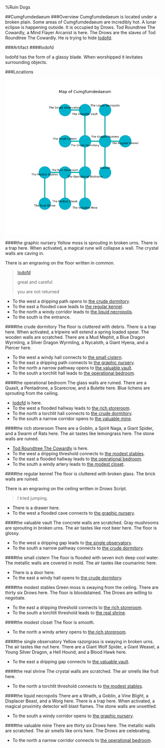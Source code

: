 %Ruin Dogs

##Cumgfumdedaeum
###Overview
Cumgfumdedaeum is located under a broken plain. Some areas of Cumgfumdedaeum are incredibly hot. A lunar eclipse is happening outside. It is occupied by Drows. <a name="Tod-Roundtree-The-Cowardly"></a>Tod Roundtree The Cowardly, a Mind Flayer Arcanist is here. The Drows are the slaves of Tod Roundtree The Cowardly. He  is trying to hide [Iodofd](#Iodofd). 



###Artifact
####<a name="Iodofd"></a>Iodofd


Iodofd has the form of a glassy blade. When worshipped it levitates surrounding objects. 





###Locations


![](../v2/images/Cumgfumdedaeum.png)

####<a name="the-graphic-nursery"></a>the graphic nursery
Yellow moss is sprouting in broken urns. There is a trap here. When activated, a magical rune will collapse a wall. The crystal walls are caving in. 

There is an engraving on the floor written in common. 

> [Iodofd](#Iodofd)
>
> great and careful
>
> you are not returned
>


* To the west a dripping path opens to [the crude dormitory](#the-crude-dormitory).
* To the east a flooded cave leads to [the regular kennel](#the-regular-kennel).
* To the north a windy corridor leads to [the liquid necropolis](#the-liquid-necropolis).
* To the south is the entrance.


####<a name="the-crude-dormitory"></a>the crude dormitory
The floor is cluttered with debris. There is a trap here. When activated, a tripwire will extend a spring loaded spear. The wooden walls are scratched. There are a Mud Mephit, a Blue Dragon Wyrmling, a Silver Dragon Wyrmling, a Nycaloth, a Giant Hyena, and a Piercer here. 



* To the west a windy hall connects to [the small cistern](#the-small-cistern).
* To the east a dripping path connects to [the graphic nursery](#the-graphic-nursery).
* To the north a narrow pathway opens to [the valuable vault](#the-valuable-vault).
* To the south a torchlit hall leads to [the operational bedroom](#the-operational-bedroom).


####<a name="the-operational-bedroom"></a>the operational bedroom
The glass walls are ruined. There are a Quasit, a Pentadrone, a Scarecrow, and a Bulette here. Blue lichens are sprouting from the ceiling. 



* [Iodofd](#Iodofd) is here.
* To the west a flooded hallway leads to [the rich storeroom](#the-rich-storeroom).
* To the north a torchlit hall connects to [the crude dormitory](#the-crude-dormitory).
* To the south a narrow corridor opens to [the valuable mine](#the-valuable-mine).


####<a name="the-rich-storeroom"></a>the rich storeroom
There are a Goblin, a Spirit Naga, a Giant Spider, and a Swarm of Rats here. The air tastes like lemongrass here. The stone walls are ruined. 



* [Tod Roundtree The Cowardly](#Tod-Roundtree-The-Cowardly) is here.
* To the west a dripping threshold connects to [the modest stables](#the-modest-stables).
* To the east a flooded hallway leads to [the operational bedroom](#the-operational-bedroom).
* To the south a windy artery leads to [the modest closet](#the-modest-closet).


####<a name="the-regular-kennel"></a>the regular kennel
The floor is cluttered with broken glass. The brick walls are ruined. 

There is an engraving on the ceiling written in Drows Script. 

> I tried jumping.
>


* There is a drawer here.
* To the west a flooded cave connects to [the graphic nursery](#the-graphic-nursery).


####<a name="the-valuable-vault"></a>the valuable vault
The concrete walls are scratched. Gray mushrooms are sprouting in broken urns. The air tastes like root beer here. The floor is glossy. 



* To the west a dripping gap leads to [the single observatory](#the-single-observatory).
* To the south a narrow pathway connects to [the crude dormitory](#the-crude-dormitory).


####<a name="the-small-cistern"></a>the small cistern
The floor is flooded with seven inch deep cool water. The metallic walls are covered in mold. The air tastes like coumarinic here. 



* There is a door here.
* To the east a windy hall opens to [the crude dormitory](#the-crude-dormitory).


####<a name="the-modest-stables"></a>the modest stables
Green moss is swaying from the ceiling. There are thirty six Drows here. The floor is bloodstained. The Drows are willing to negotiate. 



* To the east a dripping threshold connects to [the rich storeroom](#the-rich-storeroom).
* To the south a torchlit threshold leads to [the real shrine](#the-real-shrine).


####<a name="the-modest-closet"></a>the modest closet
The floor is smooth. 



* To the north a windy artery opens to [the rich storeroom](#the-rich-storeroom).


####<a name="the-single-observatory"></a>the single observatory
Yellow razorgrass is swaying in broken urns. The air tastes like nut here. There are a Giant Wolf Spider, a Giant Weasel, a Young Silver Dragon, a Hell Hound, and a Blood Hawk here. 



* To the east a dripping gap connects to [the valuable vault](#the-valuable-vault).


####<a name="the-real-shrine"></a>the real shrine
The crystal walls are scratched. The air smells like fruit here. 



* To the north a torchlit threshold connects to [the modest stables](#the-modest-stables).


####<a name="the-liquid-necropolis"></a>the liquid necropolis
There are a Wraith, a Goblin, a Vine Blight, a Displacer Beast, and a Worg here. There is a trap here. When activated, a magical proximity detector will blast flames. The stone walls are unsettled. 



* To the south a windy corridor opens to [the graphic nursery](#the-graphic-nursery).


####<a name="the-valuable-mine"></a>the valuable mine
There are thirty six Drows here. The metallic walls are scratched. The air smells like orris here. The Drows are celebrating. 



* To the north a narrow corridor connects to [the operational bedroom](#the-operational-bedroom).


